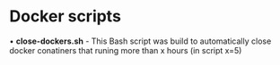 # Docker scripts


• **close-dockers.sh** - This Bash script was build to automatically close docker conatiners that runing more than x hours (in script x=5)
